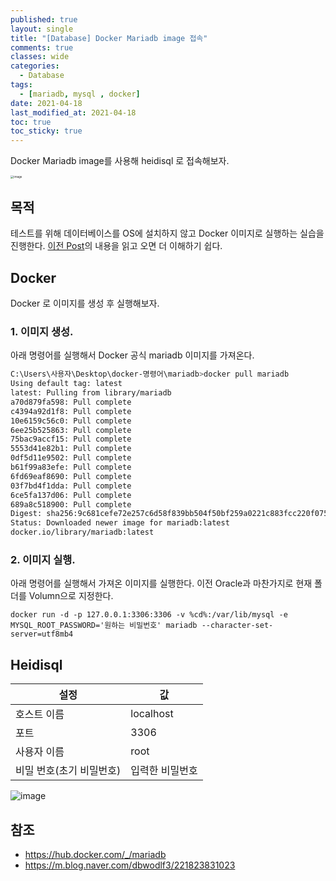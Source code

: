 ```yaml
---
published: true
layout: single
title: "[Database] Docker Mariadb image 접속"
comments: true
classes: wide
categories:
  - Database
tags:
  - [mariadb, mysql , docker]
date: 2021-04-18
last_modified_at: 2021-04-18
toc: true
toc_sticky: true
---
```

Docker Mariadb image를 사용해 heidisql 로 접속해보자.

<img src="https://user-images.githubusercontent.com/22446581/115126676-c7acb100-a00b-11eb-9f96-bd1991a008b2.png" alt="image" style="zoom:33%; display: block; margin: 0px auto;" />

## 목적
  테스트를 위해 데이터베이스를 OS에 설치하지 않고 Docker 이미지로 실행하는 실습을 진행한다. [이전 Post](https://chulgs15.github.io/trifles/database/docker-oracle-xe/)의 내용을 읽고 오면 더 이해하기 쉽다.

## Docker
 Docker 로 이미지를 생성 후 실행해보자.

### 1. 이미지 생성.

아래 명령어를 실행해서 Docker 공식 mariadb 이미지를 가져온다. 
```bash
C:\Users\사용자\Desktop\docker-명령어\mariadb>docker pull mariadb
Using default tag: latest
latest: Pulling from library/mariadb
a70d879fa598: Pull complete
c4394a92d1f8: Pull complete
10e6159c56c0: Pull complete
6ee25b525863: Pull complete
75bac9accf15: Pull complete
5553d41e82b1: Pull complete
0df5d11e9502: Pull complete
b61f99a83efe: Pull complete
6fd69eaf8690: Pull complete
03f7bd4f1dda: Pull complete
6ce5fa137d06: Pull complete
689a8c518900: Pull complete
Digest: sha256:9c681cefe72e257c6d58f839bb504f50bf259a0221c883fcc220f0755563fa46
Status: Downloaded newer image for mariadb:latest
docker.io/library/mariadb:latest
```


### 2. 이미지 실행.
아래 명령어를 실행해서 가져온 이미지를 실행한다. 이전 Oracle과 마찬가지로 현재 폴더를 Volumn으로 지정한다.

```
docker run -d -p 127.0.0.1:3306:3306 -v %cd%:/var/lib/mysql -e MYSQL_ROOT_PASSWORD='원하는 비밀번호' mariadb --character-set-server=utf8mb4
```

## Heidisql

| 설정                     | 값              |
| ------------------------ | --------------- |
| 호스트 이름              | localhost       |
| 포트                     | 3306            |
| 사용자 이름              | root            |
| 비밀 번호(초기 비밀번호) | 입력한 비밀번호 |

![image](https://user-images.githubusercontent.com/22446581/115126469-28d38500-a00a-11eb-91de-9e4fd67ab313.png)

## 참조

* https://hub.docker.com/_/mariadb
* https://m.blog.naver.com/dbwodlf3/221823831023